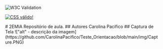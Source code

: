 ![W3C Validation](https://img.shields.io/w3c-validation/html?targetUrl=https%3A%2F%2Fcarolinapacifico.github.io%2FTeste_Orientacao%2F)

<p>
    <a href="https://jigsaw.w3.org/css-validator/check/referer">
        <img style="border:0;width:88px;height:31px"
            src="https://jigsaw.w3.org/css-validator/images/vcss-blue"
            alt="CSS válido!" />
    </a>
</p>
# 2EMIA
Repositório de aula.
## Autores
Carolina Pacífico
## Captura de Tela
!["alt" - descrição da imagem](https://github.com/CarolinaPacifico/Teste_Orientacao/blob/main/img/Capture.PNG)
